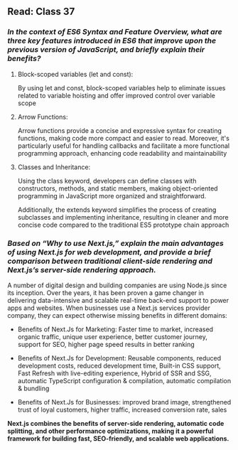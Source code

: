 ## Read: Class 37

### **_In the context of ES6 Syntax and Feature Overview, what are three key features introduced in ES6 that improve upon the previous version of JavaScript, and briefly explain their benefits?_**

1. Block-scoped variables (let and const):

    By using let and const, block-scoped variables help to eliminate issues related to variable hoisting and offer improved control over variable scope

2. Arrow Functions:

    Arrow functions provide a concise and expressive syntax for creating functions, making code more compact and easier to read. Moreover, it's particularly useful for handling callbacks and facilitate a more functional programming approach, enhancing code readability and maintainability


3. Classes and Inheritance:

    Using the class keyword, developers can define classes with constructors, methods, and static members, making object-oriented programming in JavaScript more organized and straightforward.

    Additionally, the extends keyword simplifies the process of creating subclasses and implementing inheritance, resulting in cleaner and more concise code compared to the traditional ES5 prototype chain approach


### **_Based on “Why to use Next.js,” explain the main advantages of using Next.js for web development, and provide a brief comparison between traditional client-side rendering and Next.js’s server-side rendering approach._**


A number of digital design and building companies are using Node.js since its inception. Over the years, it has been proven a game changer in delivering data-intensive and scalable real-time back-end support to power apps and websites. When businesses use a Next.js services provider company, they can expect otherwise missing benefits in different domains:

-	Benefits of Next.Js for Marketing: Faster time to market, increased organic traffic, unique user experience, better customer journey, support for SEO, higher page speed results in better ranking

-	Benefits of Next.Js for Development: Reusable components, reduced development costs, reduced development time, Built-in CSS support, Fast Refresh with live-editing experience, Hybrid of SSR and SSG, automatic TypeScript configuration & compilation, automatic compilation & bundling

-	Benefits of Next.Js for Businesses: improved brand image, strengthened trust of loyal customers, higher traffic, increased conversion rate, sales

**Next.js combines the benefits of server-side rendering, automatic code splitting, and other performance optimizations, making it a powerful framework for building fast, SEO-friendly, and scalable web applications.**


